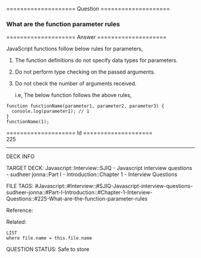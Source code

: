 ==================== Question ====================  

### What are the function parameter rules  

==================== Answer ====================  

JavaScript functions follow below rules for parameters,

1. The function definitions do not specify data types for parameters.

2. Do not perform type checking on the passed arguments.

3. Do not check the number of arguments received.

    i.e, The below function follows the above rules,

<!-- codeblock-start -->
<pre><code class="hljs language-javascript"><span class="hljs-keyword">function</span> <span class="hljs-title function_">functionName</span>(<span class="hljs-params">parameter1, parameter2, parameter3</span>) {
  <span class="hljs-variable language_">console</span>.<span class="hljs-title function_">log</span>(parameter1); <span class="hljs-comment">// 1</span>
}
<span class="hljs-title function_">functionName</span>(<span class="hljs-number">1</span>);
</code></pre>
<!-- codeblock-end -->

==================== Id ====================  
225

---

DECK INFO

TARGET DECK: Javascript::Interview::SJIQ - Javascript interview questions - sudheer jonna::Part I - Introduction::Chapter 1 - Interview Questions

FILE TAGS: #Javascript::#Interview::#SJIQ-Javascript-interview-questions-sudheer-jonna::#Part-I-Introduction::#Chapter-1-Interview-Questions::#225-What-are-the-function-parameter-rules

Reference:

Related:

```dataview
LIST
where file.name = this.file.name
```

QUESTION STATUS: Safe to store
